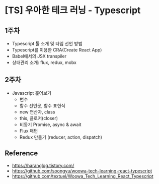 # [TS] 우아한 테크 러닝 - Typescript

## 1주차 
- Typescript 툴 소개 및 타입 선언 방법
- Typescript를 이용한 CRA(Create React App)
- Babel에서의 JSX transpiler
- 상태관리 소개: flux, redux, mobx

## 2주차
- Javascript 훑어보기
    - 변수
    - 함수 선언문, 함수 표현식
    - new 연산자, class
    - this, 클로저(closer)
    - 비동기 Promise, async & await
    - Flux 패턴
    - Redux 만들기 (reducer, action, dispatch)


## Reference 
- https://haranglog.tistory.com/
- https://github.com/soongyu/woowa-tech-learning-react-typescript
- https://github.com/textuel/Woowa_Tech_Learning_React_Typescript
